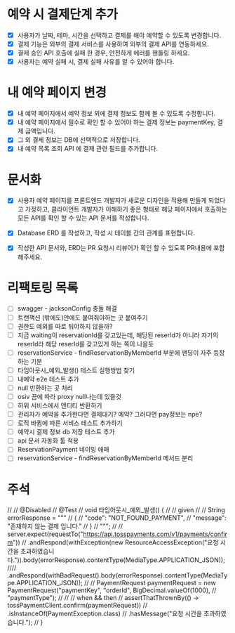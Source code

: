 # 예약 시 결제단계 추가
- [x] 사용자가 날짜, 테마, 시간을 선택하고 결제를 해야 예약할 수 있도록 변경합니다.
- [x] 결제 기능은 외부의 결제 서비스를 사용하여 외부의 결제 API를 연동하세요.
- [x] 결제 승인 API 호출에 실패 한 경우, 안전하게 에러를 핸들링 하세요.
- [x] 사용자는 예약 실패 시, 결제 실패 사유를 알 수 있어야 합니다.

# 내 예약 페이지 변경
- [x] 내 예약 페이지에서 예약 정보 외에 결제 정보도 함께 볼 수 있도록 수정합니다.
- [x] 내 예약 페이지에서 필수로 확인 할 수 있어야 하는 결제 정보는 paymentKey, 결제 금액입니다.
- [x] 그 외 결제 정보는 DB에 선택적으로 저장합니다.
- [x] 내 예약 목록 조회 API 에 결제 관련 필드를 추가합니다.

# 문서화
- [x] 사용자 예약 페이지를 프론트엔드 개발자가 새로운 디자인을 적용해 만들게 되었다고 가정하고,
클라이언트 개발자가 이해하기 좋은 형태로 해당 페이지에서 호출하는 모든 API를 확인 할 수 있는 API 문서를 작성합니다.
- [x] Database ERD 를 작성하고, 작성 시 테이블 간의 관계를 표현합니다.
- [x] 작성한 API 문서와, ERD는 PR 요청시 리뷰어가 확인 할 수 있도록 PR내용에 포함해주세요.


# 리팩토링 목록
- [ ] swagger - jacksonConfig 충돌 해결
- [ ] 트랜잭션 (밖에도)안에도 붙여줘야하는 곳 붙여주기 
- [ ] 권한도 예외를 따로 둬야하지 않을까?
- [ ] 지금 waiting이 reservationId를 갖고있는데, 해당된 reserId가 아니라 자기의 reserId라 해당 reserId를 갖고있게 하는 쪽이 나을듯
- [ ] reservationService - findReservationByMemberId 부분에 팬딩이 자주 등장하는 기분
- [ ] 타임아웃시_예외_발생() 테스트 실행방법 찾기
- [ ] 내예약 e2e 테스트 추가
- [ ] null 반환하는 곳 처리
- [ ] osiv 끔에 따라 proxy null나는데 있을것
- [ ] 하위 서비스에서 엔티티 반환하기
- [ ] 관리자가 예약을 추가한다면 결제대기? 예약? 그러다면 pay정보는 npe? 
- [ ] 로직 바뀜에 따른 서비스 테스트 추가하기
- [ ] 예약시 결제 정보 db 저장 테스트 추가
- [ ] api 문서 자동화 툴 적용
- [ ] ReservationPayment 네이밍 애매
- [ ] reservationService - findReservationByMemberId 메서드 분리

# 주석

//    //    @Disabled
//    @Test
//    void 타임아웃시_예외_발생() {
//        // given
//
//        String errorResponse = """
//                {
//                  "code": "NOT_FOUND_PAYMENT",
//                  "message": "존재하지 않는 결제 입니다."
//                }
//                """;
//
//        server.expect(requestTo("https://api.tosspayments.com/v1/payments/confirm"))
//                .andRespond(withException(new ResourceAccessException("요청 시간을 초과하였습니다.")).body(errorResponse).contentType(MediaType.APPLICATION_JSON));
////                .andRespond(withBadRequest().body(errorResponse).contentType(MediaType.APPLICATION_JSON));
//
//        PaymentRequest paymentRequest = new PaymentRequest("paymentKey", "orderId", BigDecimal.valueOf(1000),
//                "paymentType");
//
//        // when && then
//        assertThatThrownBy(() -> tossPaymentClient.confirm(paymentRequest))
//                .isInstanceOf(PaymentException.class)
//                .hasMessage("요청 시간을 초과하였습니다.");
//    }
